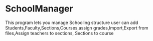 # SchoolManager
This program lets you manage Schooling structure user can add Students,Faculty,Sections,Courses,assign grades,Import,Export from files,Assign teachers to sections, Sections to course
